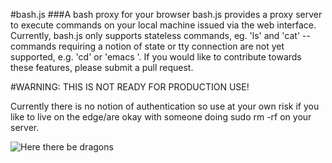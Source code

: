 #bash.js
###A bash proxy for your browser
bash.js provides a proxy server to execute commands on your local machine issued via the web interface. Currently, bash.js only supports stateless commands, eg. 'ls' and 'cat' -- commands requiring a notion of state or tty connection are not yet supported, e.g. 'cd' or 'emacs <file>'. If you would like to contribute towards these features, please submit a pull request.

#WARNING: THIS IS NOT READY FOR PRODUCTION USE!

Currently there is no notion of authentication so use at your own risk if you like to live on the edge/are okay with someone doing sudo rm -rf on your server.

![Here there be dragons](http://lair2000.net/Dragon_Poetry/poems/sign.gif)